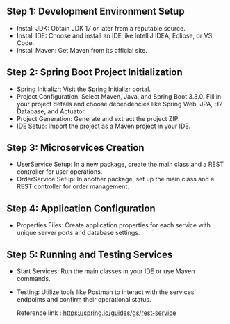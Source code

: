 Step 1: Development Environment Setup
-------------------------------------
* Install JDK: Obtain JDK 17 or later from a reputable source.
* Install IDE: Choose and install an IDE like IntelliJ IDEA, Eclipse, or VS Code.
* Install Maven: Get Maven from its official site.
  
Step 2: Spring Boot Project Initialization
------------------------------------------
* Spring Initializr: Visit the Spring Initializr portal.
* Project Configuration: Select Maven, Java, and Spring Boot 3.3.0. Fill in your project details and choose dependencies like Spring Web, JPA, H2 Database, and Actuator.
* Project Generation: Generate and extract the project ZIP.
* IDE Setup: Import the project as a Maven project in your IDE.
  
Step 3: Microservices Creation
------------------------------
* UserService Setup: In a new package, create the main class and a REST controller for user operations.
* OrderService Setup: In another package, set up the main class and a REST controller for order management.
  
Step 4: Application Configuration
---------------------------------
* Properties Files: Create application.properties for each service with unique server ports and database settings.
  
Step 5: Running and Testing Services
------------------------------------
* Start Services: Run the main classes in your IDE or use Maven commands.
* Testing: Utilize tools like Postman to interact with the services’ endpoints and confirm their operational status.

  Reference link : https://spring.io/guides/gs/rest-service
